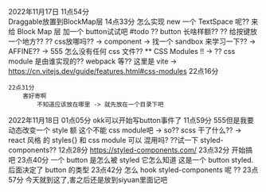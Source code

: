 2022年11月17日
    11点54分    
        Draggable放置到BlockMap层
    14点33分
        怎么实现 new 一个 TextSpace 呢??
        来给 Block Map 层 加一个 button试试吧 #todo
        ?? button 长啥样额??
        ?? 给按键放一个地方??
        ?? css放哪吗??
            -> component
            -> 找一个 sandbox 来学习一下??
                -> AFFINE??
                    -> 555 怎么没有任何 css 文件?? 
                    ** CSS Modules !!
                    -> ?? css module 是由谁实现的??
                        webpack 等??
                        这里是 vite
                        -> https://cn.vitejs.dev/guide/features.html#css-modules
    22点16分

    22点31分
        害好寄啊
            不知道应该放在哪里 -> 就先放在一个目录下吧
2022年11月18日
    01点05分
        okk可以开始写button事件了
    11点59分
        555但是我要动态改变一个 style 额 这个不能 css module吧
        -> so?? scss 干了什么??
        -> react 风格 的 styles{} 和 css module 可以 混用吗?
        ??试一下 styled-components??
    12点28分
        https://styled-components.com/
    23点32分
        开始搞吧 
    23点40分
        一个 button 是怎么被 styled 它怎么知道 这是一个 button
        styled. 后面决定了 button 的类型
    23点42分
        怎么 hook styled-components 呢 ??
    23点57分
        今天就到这了,害之后还是放到siyuan里面记吧